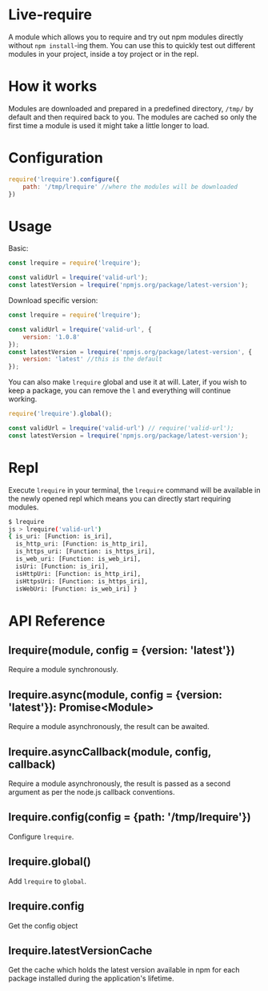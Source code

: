 # Live-require

A module which allows you to require and try out npm modules directly without `npm install`-ing them. You can use this to quickly test out different modules in your project, inside a toy project or in the repl.

# How it works

Modules are downloaded and prepared in a predefined directory, `/tmp/` by default and then required back to you. The modules are cached so only the first time a module is used it might take a little longer to load.

# Configuration

```javascript
require('lrequire').configure({
    path: '/tmp/lrequire' //where the modules will be downloaded
})
```

# Usage

Basic:

```javascript
const lrequire = require('lrequire');

const validUrl = lrequire('valid-url');
const latestVersion = lrequire('npmjs.org/package/latest-version');
```

Download specific version:

```javascript
const lrequire = require('lrequire');

const validUrl = lrequire('valid-url', {
    version: '1.0.8'
});
const latestVersion = lrequire('npmjs.org/package/latest-version', {
    version: 'latest' //this is the default
});
```

You can also make `lrequire` global and use it at will. Later, if you wish to keep a package, you can remove the `l` and everything will continue working.

```javascript
require('lrequire').global();

const validUrl = lrequire('valid-url') // require('valid-url');
const latestVersion = lrequire('npmjs.org/package/latest-version');
```

# Repl

Execute `lrequire` in your terminal, the `lrequire` command will be available in the newly opened repl which means you can directly start requiring modules.

```bash
$ lrequire
js > lrequire('valid-url')
{ is_uri: [Function: is_iri],
  is_http_uri: [Function: is_http_iri],
  is_https_uri: [Function: is_https_iri],
  is_web_uri: [Function: is_web_iri],
  isUri: [Function: is_iri],
  isHttpUri: [Function: is_http_iri],
  isHttpsUri: [Function: is_https_iri],
  isWebUri: [Function: is_web_iri] }

```

# API Reference

## lrequire(module, config = {version: 'latest'})
Require a module synchronously.

## lrequire.async(module, config = {version: 'latest'}): Promise\<Module\>
Require a module asynchronously, the result can be awaited.

## lrequire.asyncCallback(module, config, callback)
Require a module asynchronously, the result is passed as a second argument as per the node.js callback conventions.

## lrequire.config(config = {path: '/tmp/lrequire'})
Configure `lrequire`.

## lrequire.global()
Add `lrequire` to `global`.

## lrequire.config
Get the config object

## lrequire.latestVersionCache
Get the cache which holds the latest version available in npm for each package installed during the application's lifetime.